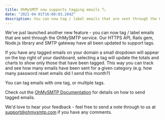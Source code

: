 ```yaml
---
title: OhMySMTP now supports tagging emails 🏷️
date: "2021-04-01T16:00:03.284Z"
description: You can now tag / label emails that are sent through the OhMySMTP Transactional Email API
---
```


We've just launched another new feature - you can now tag / label emails that are sent through the OhMySMTP service. Our HTTPS API, Rails gem, Node.js library and SMTP gateway have all been updated to support tags.

If you have any tagged emails on your domain a small dropdown will appear on the top right of your dashboard, selecting a tag will update the totals and charts to show only those that have been tagged. This way you can track and see how many emails have been sent for a given category (e.g. how many password reset emails did I send this month?)

You can tag emails with one tag, or multiple tags.

Check out the [OhMySMTP Documentation](https://docs.ohmysmtp.com) for details on how to send tagged emails.

We'd love to hear your feedback - feel free to send a note through to us at support@ohmysmtp.com if you have any comments.